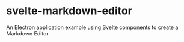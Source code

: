 # svelte-markdown-editor
An Electron application example using Svelte components to create a Markdown Editor

